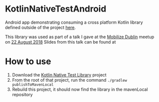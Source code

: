 # KotlinNativeTestAndroid
Android app demonstrating consuming a cross platform Kotlin library defined outside of the project [here](https://github.com/bridgeri127/KotlinNativeTestLibrary).

This library was used as part of a talk I gave at the [Mobilize Dublin](https://www.meetup.com/Mobilize-Dublin/) meetup on [22 August 2018](https://www.meetup.com/Mobilize-Dublin/events/lnsxzpyxlbdc/)
Slides from this talk can be found at 

# How to use
1. Download the [Kotlin Native Test Library](https://github.com/bridgeri127/KotlinNativeTestLibrary) project
2. From the root of that project, run the command `./gradlew publishToMavenLocal`
3. Rebuild this project, it should now find the library in the mavenLocal repository
